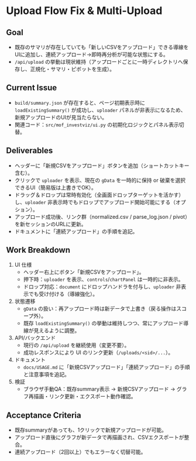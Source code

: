 # Upload Flow Fix & Multi-Upload

## Goal
- 既存のサマリが存在していても「新しいCSVをアップロード」できる導線をUIに追加し、連続アップロード→即時再分析が可能な状態にする。
- `/api/upload` の挙動は現状維持（アップロードごとに一時ディレクトリへ保存し、正規化・サマリ・ピボットを生成）。

## Current Issue
- `build/summary.json` が存在すると、ページ初期表示時に `loadExistingSummary()` が成功し、`uploader` パネルが非表示になるため、新規アップロードのUIが見当たらない。
- 関連コード：`src/mof_investviz/ui.py` の初期化ロジックとパネル表示切替。

## Deliverables
- ヘッダーに「新規CSVをアップロード」ボタンを追加（ショートカットキー含む）。
- クリックで `uploader` を表示、現在の `gData` を一時的に保持 or 破棄を選択できるUI（簡易版は上書きでOK）。
- ドラッグ＆ドロップは常時有効化（全画面ドロップターゲットを活かす）し、`uploader` 非表示時でもドロップでアップロード開始可能にする（オプション）。
- アップロード成功後、リンク群（normalized.csv / parse_log.json / pivot）を新セッションのURLに更新。
- ドキュメントに「連続アップロード」の手順を追記。

## Work Breakdown
1. UI 仕様
   - ヘッダー右上にボタン「新規CSVをアップロード」。
   - 押下時：`uploader` を表示、`controls`/`chartPanel` は一時的に非表示。
   - ドロップ対応：`document` にドロップハンドラを付与し、`uploader` 非表示でも受け付ける（導線強化）。
2. 状態遷移
   - `gData` の扱い：再アップロード時は新データで上書き（戻る操作はスコープ外）。
   - 既存 `loadExistingSummary()` の挙動は維持しつつ、常にアップロード導線が見えるように調整。
3. API/バックエンド
   - 現行の `/api/upload` を継続使用（変更不要）。
   - 成功レスポンスにより UI のリンク更新（`/uploads/<sid>/...`）。
4. ドキュメント
   - `docs/USAGE.md` に「新規CSVアップロード」「連続アップロード」の手順と注意事項を追記。
5. 検証
   - ブラウザ手動QA：既存summary表示 → 新規CSVアップロード → グラフ再描画・リンク更新・エクスポート動作確認。

## Acceptance Criteria
- 既存summaryがあっても、1クリックで新規アップロードが可能。
- アップロード直後にグラフが新データで再描画され、CSVエクスポートが整合。
- 連続アップロード（2回以上）でもエラーなく切替可能。

